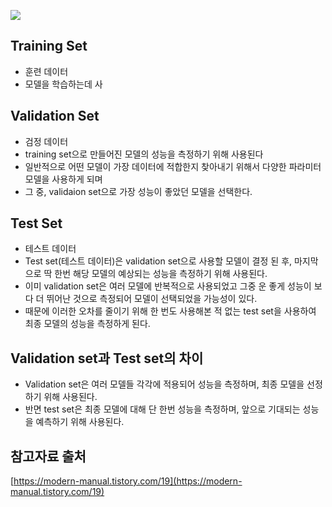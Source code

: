 ![](https://img1.daumcdn.net/thumb/R1280x0/?scode=mtistory2&fname=https%3A%2F%2Fblog.kakaocdn.net%2Fdn%2FdVfds2%2FbtqLkhbs7T4%2FU97igLNa0nSfvmBPn5BnbK%2Fimg.png)

## Training Set
- 훈련 데이터
- 모델을 학습하는데 사

## Validation Set
- 검정 데이터
- training set으로 만들어진 모델의 성능을 측정하기 위해 사용된다
- 일반적으로 어떤 모델이 가장 데이터에 적합한지 찾아내기 위해서 다양한 파라미터 모델을 사용하게 되며
- 그 중, validaion set으로 가장 성능이 좋았던 모델을 선택한다.

## Test Set
- 테스트 데이터
- Test set(테스트 데이터)은 validation set으로 사용할 모델이 결정 된 후, 마지막으로 딱 한번 해당 모델의 예상되는 성능을 측정하기 위해 사용된다. 
- 이미 validation set은 여러 모델에 반복적으로 사용되었고 그중 운 좋게 성능이 보다 더 뛰어난 것으로 측정되어 모델이 선택되었을 가능성이 있다. 
- 때문에 이러한 오차를 줄이기 위해 한 번도 사용해본 적 없는 test set을 사용하여 최종 모델의 성능을 측정하게 된다.

## Validation set과 Test set의 차이
-  Validation set은 여러 모델들 각각에 적용되어 성능을 측정하며, 최종 모델을 선정하기 위해 사용된다. 
- 반면 test set은 최종 모델에 대해 단 한번 성능을 측정하며, 앞으로 기대되는 성능을 예측하기 위해 사용된다.

## 참고자료 출처
[https://modern-manual.tistory.com/19](https://modern-manual.tistory.com/19)